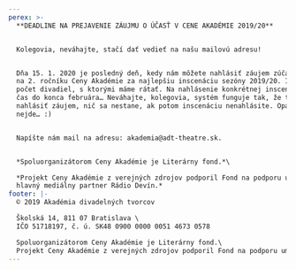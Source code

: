 ```yaml
---
perex: >-
  **DEADLINE NA PREJAVENIE ZÁUJMU O ÚČASŤ V CENE AKADÉMIE 2019/20** 


  Kolegovia, neváhajte, stačí dať vedieť na našu mailovú adresu!


  Dňa 15. 1. 2020 je posledný deň, kedy nám môžete nahlásiť záujem zúčastniť sa
  na 2. ročníku Ceny Akadémie za najlepšiu inscenáciu sezóny 2019/20. Ide len o
  počet divadiel, s ktorými máme rátať. Na nahlásenie konkrétnej inscenácie je
  čas do konca februára… Neváhajte, kolegovia, systém funguje tak, že treba
  nahlásiť záujem, nič sa nestane, ak potom inscenáciu nenahlásite. Opačne to
  nejde… :)


  Napíšte nám mail na adresu: akademia@adt-theatre.sk.


  *Spoluorganizátorom Ceny Akadémie je Literárny fond.*\

  *Projekt Ceny Akadémie z verejných zdrojov podporil Fond na podporu umenia,
  hlavný mediálny partner Rádio Devín.*
footer: |-
  © 2019 Akadémia divadelných tvorcov

  Školská 14, 811 07 Bratislava \
  IČO 51718197, č. ú. SK48 0900 0000 0051 4673 0578

  Spoluorganizátorom Ceny Akadémie je Literárny fond.\
  Projekt Ceny Akadémie z verejných zdrojov podporil Fond na podporu umenia.
---
```


